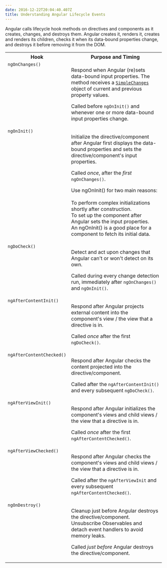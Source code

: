 ```yaml
---
date: 2016-12-22T20:04:40.407Z
title: Understanding Angular Lifecycle Events
---
```

Angular calls lifecycle hook methods on directives and components as it creates, changes, and destroys them. Angular creates it, renders it, creates and renders its children, checks it when its data-bound properties change, and destroys it before removing it from the DOM.

<table width="100%">
  <colgroup><col width="20%">
  <col width="80%">
  </colgroup><tbody><tr>
    <th>Hook</th>
    <th>Purpose and Timing</th>
  </tr>
  <tr style="vertical-align:top">
    <td>
      <code>ngOnChanges()</code>
    </td>
    <td>
<p>      Respond when Angular (re)sets data-bound input properties.
The method receives a <code><a href="api/core/SimpleChanges" class="code-anchor">SimpleChanges</a></code> object of current and previous property values.</p>
<p>      Called before <code>ngOnInit()</code> and whenever one or more data-bound input properties change.</p>
    </td>
  </tr>
  <tr style="vertical-align:top">
    <td>
      <code>ngOnInit()</code>
    </td>
    <td>
<p>      Initialize the directive/component after Angular first displays the data-bound properties
and sets the directive/component's input properties.</p>
<p>      Called <em>once</em>, after the <em>first</em> <code>ngOnChanges()</code>.</p>
      <p> 
Use ngOnInit() for two main reasons:<br />
<br />
To perform complex initializations shortly after construction.<br />
To set up the component after Angular sets the input properties.<br />
        An ngOnInit() is a good place for a component to fetch its initial data.
      </p>
    </td>
  </tr>
  <tr style="vertical-align:top">
    <td>
      <code>ngDoCheck()</code>
    </td>
    <td>
<p>      Detect and act upon changes that Angular can't or won't detect on its own.</p>
<p>      Called during every change detection run, immediately after <code>ngOnChanges()</code> and <code>ngOnInit()</code>.</p>
    </td>
  </tr>
  <tr style="vertical-align:top">
    <td>
      <code>ngAfterContentInit()</code>
    </td>
    <td>
<p>      Respond after Angular projects external content into the component's view / the view that a directive is in.</p>
<p>      Called <em>once</em> after the first <code>ngDoCheck()</code>.</p>
    </td>
  </tr>
  <tr style="vertical-align:top">
    <td>
      <code>ngAfterContentChecked()</code>
    </td>
    <td>
<p>      Respond after Angular checks the content projected into the directive/component.</p>
<p>      Called after the <code>ngAfterContentInit()</code> and every subsequent <code>ngDoCheck()</code>.</p>
    </td>
  </tr>
  <tr style="vertical-align:top">
    <td>
      <code>ngAfterViewInit()</code>
    </td>
    <td>
<p>      Respond after Angular initializes the component's views and child views / the view that a directive is in.</p>
<p>      Called <em>once</em> after the first <code>ngAfterContentChecked()</code>.</p>
    </td>
  </tr>
  <tr style="vertical-align:top">
    <td>
      <code>ngAfterViewChecked()</code>
    </td>
    <td>
<p>      Respond after Angular checks the component's views and child views / the view that a directive is in.</p>
<p>      Called after the <code>ngAfterViewInit</code> and every subsequent <code>ngAfterContentChecked()</code>.</p>
    </td>
  </tr>
  <tr style="vertical-align:top">
    <td>
      <code>ngOnDestroy()</code>
    </td>
    <td>
<p>      Cleanup just before Angular destroys the directive/component.
Unsubscribe Observables and detach event handlers to avoid memory leaks.</p>
<p>      Called <em>just before</em> Angular destroys the directive/component.</p>
    </td>
  </tr>
</tbody></table>
